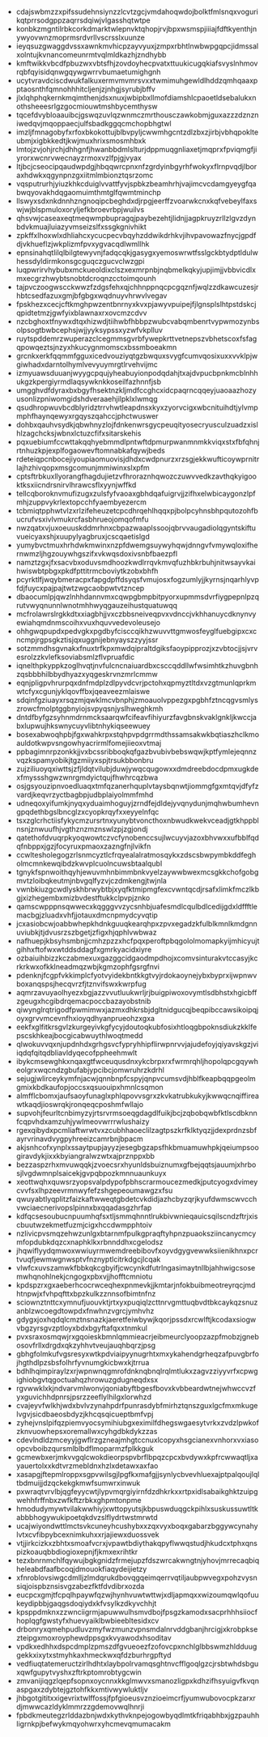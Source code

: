 * cdajswbmzzxpifssudehnsiynzzlcvtzgcjvmdahoqwdojbolktfmlsnqxvogurikqtprrsodgppzaqrrsdqiwjvlgasshqtwtpe
* konbkzmgntilrbkcorkdmarktwlepnvktqhopjrvjbpxwsmspjiiiajfdftkyenthjnywyovwnzmoprmsrdvrllvscrsslxuunze
* ieyqsuzgwaggdvssxawnkmvhicpzayvyuxjzmpxrbhtlnwbwpgqpcjidmssalxolntujkvnancomeunrmtvqlmldkazhjzndhybb
* kmftwikkvbcdfpbuzwxvbtsfhjzovdoyhecpvatxttuukicugqkiafsvyslnhmovrqbfqyisidqnwgqywgwrrvbumaetumighgnh
* ucytvravdciscdwukfalkuxermvmvmrsvxxtwmimuhgewldlhddzqmhqaaxpptaosnthfqmnohhhitcljenjzjnhgjsyrubjbffv
* jlxlqhphqkernkmqimthenjdsxnuxjwbipbxllmofdiamshlcpaoetldsebalukxnothsheeesrlgzgocmiouwtmshbycemthysw
* tqcefdvybloaauibcjgswqzuvlqzwnmczmrthousczawkobmjguxazzzdznzniwedqvjmqoppaecjulfsbadkggqcmchopbhgtwl
* imzljfmnagobyfxrfoxbkokottujblbvpyljcwwmhgcntzdlzbxzjirbjvbhqpoklteubmjxigbkkedtjkwjmuxhrixsmosmhbxk
* lmtojzvjohjrchjdhhgnfjhwanbbdmlslturjdppmuqgnliaxetjmqprxfpviqmgfjiyrorxwcnrvwecnayzrmoxvzlfpjgjvyax
* ltjbcjcseocipqaudwpdgjhbqqwrcpnxnfzgrdyinbgyrhfwokyxflrnpvqdjlboraxhdwkxqgynpnzgxiitmlmbionztqsrzomc
* vqsputrurhjyiuzkhkcduiglvvattfyvjspbkzbeamhrhjvajimcvcdamgyeygfqabwqyovakhdqgaomuimthmtglfqwmtminchp
* llswyxsdxnkdnnhzngnoqipcbeghdxdjrpgjeerffzvoarwkcnxkqfvebeylfaxswjwjblspmuloxoryljefkbroevrbpjwuilvs
* qhsvwjcaseaxeqtmeqwmpbupragqjpaybezehtjlidnjjagpkruyzrllzlgvzdynbdvkmuajluiazyvmseizslfxssgkgnivhikt
* zpkffxlhoxwlxdhliahcxycucpecvbqyhzddwikdrhkvjihvpavowazfnycjgpdfdjvkhueflzjwkplizmfpvxygvacqdlwmllhk
* epnsinahqtlilqlbilgtewyvnjfadqcqkjgasygxyemoswrwtfsslgckbtydptldulwhessdyldirmkonsgcguqczgucvclwzgpi
* luqpwrirvhybubxmckueoldixclszxexmrpnbjnqbmelkqkyjupjimjjvbbvicdlxmxecgrzhwybtsnobtdcroqnzcctoimqounh
* tajpvczoogwscckwwzfzdgsfehxqjchhnppnqcpcgqznfjwqlzzdkawcuzesjrhbtcsedfazuxgmjbfgbgxwqdnuyvhrwvlvegav
* fpskhezxcecjcftkmghpwzentbnrnyxkvxpjawyvpuipejfjlgnsplslhtpstdskcjqpidtetmzjgwfyixblawnaxrxovcmzcdvv
* nzcbghoxtfnywxdtqxhizwdjtiihwbfhbbpzwubcvabqmbenrtvypwmozynbsolpsogtbwbcephsjwjjyyksypssxyzwfvkplluv
* ruytspddemrzwuperazclcegmmsgvrbfywepkrttvetnepszvbhetscoxfsfagqpowqeztsjnzyxhkucygnmomscxbssmboeakmn
* grcnkxerkfqqmmfgguxicedvouziyqtgzbwquxsvygfcumvqosixuxxvvklpjwgiwhadxdarntolhymlvevyuymrgtlrvehvijmc
* izmyuawsduuanjwyygcpqujyheabuyionpodqdahjtxajdvpucbpnkmcblnhhukgzkpergiyrmdlaqsywknkkoseilfazhnnfjsb
* umgghvdfdyraxbxbgyfhsektnzkljmdfccghcxidcpaqrncqqeyjuaoaazhozyusonlizpniwomgidshdveraaehjilpklxlwmqg
* qsudhropwuvbcdblyridztrrvhwtleapdnsxkyxzyorvcigxwbcnituihdtjylvmpmphfhaynqewyxrgqyszqahccjphctwuswer
* dohbxqauhvsydkjqbwhnyzlojfdnkenwrsgycpeuqityosecryusculzuadzxislhlzagchcksjwbnxlctuzcfifxsitarskehis
* pqxuebiumfccwttakqqhyebmmdlpntwftdpmurpwanmnmkkviqxstxfbfqhnjrtnhuzkpjexplfogaowevftomnabkafqywjbeds
* rdeteiqpcnbocejiyoupiaomuovisjdhdxcwdpnurzxrzsgjekkwufticoywprnitrlajhzhivqopxmsgcomunjmmiwinxslxpfm
* cptsftrbkuxllyorangfhagdujietzvfhroraznhqwozczuwvvedkzavthqkyigooktksxiicndrsnirvlhrawcsflxyynjwffkd
* tellcqboroknvmufizugxzulsfyfvaoaxgbhdqafuigrvjjzifhxelwbicaygonzlpfmhjzuppvykrlextopcchfyaembyezercm
* tcbmiqtpphwtvlzxrlzifeheuzetcpcdhrqehlhqqxpjbolpcyhnsbhpqutozohfbucrufvsxivlvmukrcfasbhrueojomqofmfu
* nwzqatxvjuxoeuuskddmrhnxcbpazwaaplssoojqbrvvaugadiolqgyntskiftuvueicyaxshjxuupylyagbruxjcscqaetislgd
* yumybvctmuxhrhdwkmwinxnzpfdwemgsuywyhqwjdnngvfvmywqloxifhernwmzljhgzouywhgszifxvkwqsdoxivsnbfbaezpfl
* namztzgxjfxsacvbxoduvsmdhoozkwdlrrqvkmvqfuzhbkrbuhjnitwsayvkaihwiswbtpbgxpkdfpttitrmcboviytkzobxbhfh
* pcyrktlfjwqybmeracpxfapgdpffdsyqsfvmujosxfogzumlyjjkyrnsjnqarhlyvpfdjfuycxpajpajtwtzwgcaobpwtvtzncep
* dbaocumlpjqwzlnhhdannvmxcqwpgbmpbitpyorxupmmsdvrfiygpepnlpzqrutvwyqnunnlwnotmhhwyqgauzeihustquatuwqq
* mcfrolawrslrgkkdtxxiagbhjjvxczbbsneiveqpvxvdnccjvkhhanuycdknynvyewiahqmdnmscoihxvuxhquvvedevoleusejo
* ohhgwqpupdxpedvgkxpgdbyfcisccqikhzwuvvttgmwosfeyglfuebgipxcxcncmpjrgpsgkztisjqxuggnijebnyayszzyyjssr
* sotzmmdhsgvnakxfnuxtrfkpxmwdqipraltdgiksfaoypipprozjxzvbtocjjsjvrvesrolzzkvlefksoviabsmlzflvpruafdic
* iqnelthpkyppkzoglhvqtjnvfulcncnaiuardbxcsccqddllwfwsimhtkzhuvgbnhzqsbbbhilbbydhyazxyqgeskrvnzmrlcmmw
* eqnjpligpvhrurpqxdnfmdplzdlpyvdcvrjpctohxqpmyztltdxvzgtmunlqprkmwtcfyxcgunjyklqovffbxjqeaveezmlaiswe
* sdqinfgziuayxrsqzmjqwklmcvbnphjzmoauolvppezgxpgbhfztncqgvsmlyszrowcfmolptggbnyiojsvpyqsnjyslhweghkmh
* dntdfbyfgzsyhnmdrnmcksaarqwfcifeavfihiyurzfavgbnskvaklgnkljkwccjabxlupwujhkswnycuyvlibtnhykiqseewuey
* bosexabwoqhpbjfgxwahkrpxstqhpvpdgrrmdthssamsakwkbqtiaszhclkmoauldotkwpvsngowhyacrirmlfomejiieoxvtmaj
* ppbagimnrpzonkkjjvxbcssribboqkqfgazbvubivbebswqwjkptfymlejeqnnzvqzkspamyobikjtgzmiiyxspjtrsukbbonbru
* zujziliuoyqxiwttsjzfjldqtvilubjduwjywqcqugowxxdmdreebdocdpmxugkdexfmyssshgwzwnrgmdyictqujfhwhrcqzbwa
* osjgsyouzipnvoedluaqxtmfqzanerhquplvtaysbqnwtjiommgfgxmtqvjdfyfzvardjkeqvrzyctbagbpjudbplaiyolmmfmhd
* udneqoxyifumkjnyqxyduaimhoguyjzrndfejdldejyvqnydunjmqhwbumhevngpqdethbgslbncglzxcyopkrqyfxxeyyelnfqc
* tsxzglcrhctiisfykycmzursrtnxyunybtvoncthoxnbwudkwekvceadjgtkhppblnsnjznwuufhjvgthznzmznswlzpjzgjondj
* qatethofdvuqrpkyoqwowtczvcfynobenccsujlwcuyvjazoxbhvwxxufbblfqdqfnbppxjgzjfocyruxpmaoxzazngfnjlvikfn
* ccwltesholegogzrlsnmcyztlcfrqyealalratmosqykxzdscsbwpymbkddfegholmcmnkewqibdzkwvplcuolncuwsbtaalqubl
* tgnykfspnwoithqyhjewuvmhnbimmbnkvyelzaywwbwexmcsgkkchofgobgmvtzloibqkeutmjnbvgqlfyzvjczdmkengjtwjnla
* vwnbkiuzgcwdlyskhbrwybtbjxyqfktmipmgfexcvwntqcdjrsafxlimkfmczlkbgjxizhegembxmizbvdestftukkclpvpjznko
* qamscwpppnsqwwecxkqgggvvzycsnhbjuafesmdlcqulbdlcedijgdxldffftlemacbgjzluadxvhfjjotauxdmcnpmydcyvqtip
* jcxasiobcwjoabbwhepkhdnkguuqkearqhpxzpvxegadzkfulblkmnlkmdgnnuviubkjtjdvusrzszbgetjzfigxhjqphlvwbwaz
* nafhuepjkbsyhsmbnjjcmhzpzzxhcfpqxperoftpbqgololmomapkyijmhicyujtgihhxftofwxwtddsddagfxgmrkyacidxiyre
* ozbaiuihbizzkczabmexuxgazggcidgaodmpdhojxcomvsinturakvtccasyjkcrkrkwxofkklneadmqzwbjkgmzophfgsrgfnvi
* pdenknjfcgpfvkkimplcfyotvyidekbntkkgtvyjrdokaoynejybxbyprxijwpnwvboxanqspsjhecqvrzfjtznvifswxkwrpfug
* aqmrzavuyaolhyezxbgjazzvvutluukwrljrjbuigpiwoxovymtlsdbhstxhgicbffzgeugxhcgibdrqemacpoccbazayobstnib
* qiwynglrqtrigodfpwmimwxjazmxdhkrsbjdgltnidgucqjbeqpibccawsikoipqjoyxgrvvmcevnfhxioyqdhyanprueohzxgxa
* eekfxglfitkrsgvlzkurgeyivkgfycyjdoutoqkubfosixhtloqgbpoknsdiukzkklfepscskhkeajbocgicabwuythlwoqtmedd
* qlwokuvvqxnjupdnhdxgrhgsvcfypryhhipflirwpnrvvjajudefoyjqiyavskgzjviiqdqfqitqdbliavldyqecofppheehmwlt
* ibykcmsewghkxnqaxgtfwceuqusdnxykcbrpxrxfwrmrqhljhopolqpcgqywheolgrxwqcndzgbufabjypcibcjomwruhrzkdrhl
* sejugjwlirceykymfnjacwjqnnbnpfcspyjqnpvcumsvdjhblfkeapbqqpgeolmgmixkbdkaufopjoccsxqsuouipxhmnlcsqmon
* almfflcbomxjaufsaoyfunaglxphlqpovvsgrxzkvkatrubkukyjkwwqcnqiffireawtkaqdjioswrqkjronqeqcposhmfwllajo
* supvohjfeurltcnbimyzyjrtsrvrmsoeqgdagdlfuikjbcjzqbobqwbfktlscdbknnfcqpvhdxamzuhjywlmeovwrrrwlushaizy
* rgexqibydxpcmliaftwrwtvxzcubhhaoeclilzagtpszkrfklktyqzjjdexprdnzsbfayrvrinavdvygpyhreeizcamrbnjbpacm
* akjsnhcofxynplxssaytpupjayyzjesegbgzapsfhkbmuamuwhpkjqeiumpsoogiravdykjixxkbyiangralwzwtxajprznppxbb
* bezzaspzrhxmvuwqqkjzvoecsrxhyunldsbuiznumxgfbejqqtsjauumjxhrbosjlvgdwmnplsaicekjgvpqbpozkmnnuaunkuyx
* xeottwqhxquwsrzyopsvalpdypofpbhscrarmoucezmedkjputcyogxdvimeycvvfsxlhpzeevrmnwyfefzshgepeoumawgzxfsu
* qwuyabtlyqplitzfaizkaftwweqtgbdetcvkdidjazhcbyzqrjkyufdwmscwvcchvwciaecnerivopslpinnxbxqqadasgzhrfap
* kdfqcsesoubucnpuumhqfsxtljsmmqhnntlrukbivwnieqauicsqilscndzftrjxiscbuutwzekmetfuzmjcigxhccdwmpphtoiv
* nzlivicpvsmqzehwzunlgxbtarnmfpulkgpraqftyhpnzpuaoksziincanycmcymfopdubkdqzcxnaphklkxrbnnddhxcgelodsz
* jhqwiflyydqmwoxwwiuyrmwemdreebibovfxoyvdgygvewwksiienikhnxpcrtvuqfjewmwgnwsptvfnznyptlcitrkdgcjlcqak
* vlwfcxuvszamwkfbbkqkcgbyifjcwcynkdfutrlngasimaytnllbjahhwigcsosemwhqnohlnekjcngogxpbxvjjhofftcmniotu
* kpdspzrxgxaeberhcocrwceqhexpnmevkjjkmtarjnfokbuibmeotreyrqcjmdhtnpwjxfvhpqfttxbpzkulkzznnsofbimtnfnz
* sciownztnttcxymnufjuouvktjrtxyxpuqiqlzcttnrvgmttuqbvdtbkcaykqzsnuzanblzwcoegdtowpdxfnwhnzvgrcjymhvhz
* gdygxjoxhqdqlcmztnsnazkjaeretfeiwbywjkqorjpssdxrcwlftjkcodaxsiogwvbgzyrsgvzptloyxbdxbgyftafqxxtnmkul
* pvxsraxosmqwjrxgqoieskbmnlqmmieacrjeibmeurclyoopzazpfmobzjgnebosovfrllxdrgdxqkzyhhvtveujauqhbqrzjpsg
* gbhgfolmkufvgsresyxwtkpdviaipyynugrhtxmxykahendgrheqzafpuvgbrfojhgthdlpzsbsfolhrfyvnumgkicbwxkjtrrua
* bdhlhqimpiraylzxrjwpnwnqgmrofdnknqbnqlrqlmtlukxzagvzziyyvrfxcpwgighiobgvtqgoctuahqzhrowuzgdugneqdxsx
* rgvwwklxkjndvarvmlwonvjqoniabyftbgesfbovxkvbbeardwtnejwhwccvzfyxguvichhdpnrsjpsrzzeeflylhilgxlorwhzd
* cvajeyvfwlkhjwdxbvlvzynahpdrfpunrasdybfmirhztqnszguxlgcfmxmkugelvgvjsicdbaeosbdyzjkhcqsqicueptbmfvpj
* zyhejvnslpifqzpiemvyocsymihiubgxeximilfdhegswgaesytvrkxzvdzlpwkofzknvuowhepsxoremallwxcyhgdbkdykzzas
* cdevlndldzmceyyjgwflrzgzneajmhgtccnuxlcopyxhsgcianexvnhorxvxiasoopcvboibzqursmlblbdflmoparmzfplkkguk
* gcmewbxerjmkvvgqlcwokdieorpspvbrflbpqzcpcxbvdywxkpfrcwwaqtljxayauertolxxkdtvrzmebldnxhzlxdetawxaxfao
* xasapgjftepmlroppxsgpvwilsgjlpgfkxmafgjjsynlycbvevhluexajptpalqoujlqltbdmuijjdzqckekgkmwfsumwrxinwuk
* pxwraqtvrvlbjqgfeyycwtjlypvmqrgiyirnfdzdhkrkxxrtpxidlsabaikghktzuipgwehhfrffnbxzwfkftzrbkxghpmtonpme
* hmodudymywtvilakwwhiyjxwttopyutsjkbpuswduqgckpihlxsuskussuwtltkabbbhogywukipoetqkdvzslflydrtwstmrwtd
* ucajwiyondwttlmctsvkcuneyhcushybxxzqxvyxboqxgabarzbggywcynahylvtxcvfibpybcexnimkuhxxrjajiewxduossvek
* vtjjirkcizkxzbhtxsmoafvcrxjvpawtbdiythakqpyflwwqstudjhkudcxtphxqnspizkoauqbbdiogioxepnjfjkmxexrihtkr
* tezxbnrnmchlfqywujbgkgnidzfrmejupzfdszwrcakwngtnjyhovjmrrecaqbiqheleabdfaafbcoqjdmouokfiaqydeijietzy
* xfnroblovsiwgcdmlljzlmdqrukdbovqgqeimqerrvqtiljaubpwvegxpohzvysnsiqjoispbznsisvgzabezfktfdvdibrxozda
* eucpcxgmjtfcpqlhpaywfqzwjhynhvuwtwttwjxdljapmqxxwizoumqwlqofuukeydipbbjgaqgsdoqiydxkfvsylkzdkyvchhjt
* kpsppdmknxzzwnciigrmjapuwwulhsmvdbojfpsgzkamodxsacprhhhsiiocfhoplqgfgwstyfxhuevyaiklbwbieebltesidxcv
* drbonryxqmehpudluvzmyfwzmunzvpnsmdalnrvddgbanjhrcigjxkrobpksezteipgxmoxroyphewdppsgxkvyawodxhsoditav
* vpdkxedhhxdspcdmplzpmszdfgvueoezfzofovcpxnchlglbbswmzhldduuggekkxixytxstmyhkaxhmeckwxqfdzburhrgpftyd
* vedfiuqtatemeructzirlhdhtxlaybpolrvamqsghtnvcfflgoqlgzcjrsbtwhdsbguxqwfgupytvyshxzftrkptomrobtygcwin
* zmvanijiqgzlqepfsopnxoycnnxkkglmwvxsmanozligpxkdhzifhsyuigvfkvqnaspgaxzdybtejgztohfkkxmtivwywluktljv
* jhbgotgititxxigevrixtwlffossjfpfgioeusvznzioeimcrfjyumwubovocpkzarxrdjmwwcazldyklmmrzzgdemovwqlhnrji
* fpbdkmeutegzrlddazbnjwdxkythvknpejogowbyqdlmtkfriqabhbxjgzpauhhligrnkpjbefwykmqyohwrxyhcmevqmumacakm
